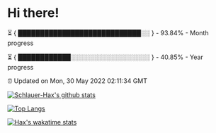 # Hi there!

⏳ { ████████████████████████████░░ } - 93.84% - Month progress

⏳ { ████████████░░░░░░░░░░░░░░░░░░ } - 40.85% - Year progress

⏰ Updated on Mon, 30 May 2022 02:11:34 GMT


[![Schlauer-Hax's github stats](https://github-readme-stats.vercel.app/api?username=Schlauer-Hax&show_icons=true&theme=dark&count_private=true)](https://github.com/Schlauer-Hax)


[![Top Langs](https://github-readme-stats.vercel.app/api/top-langs/?username=Schlauer-Hax&layout=compact&theme=dark)](https://github.com/Schlauer-Hax?tab=repositories)


[![Hax's wakatime stats](https://github-readme-stats.vercel.app/api/wakatime?username=Hax&theme=dark)](https://wakatime.com/@Hax)

